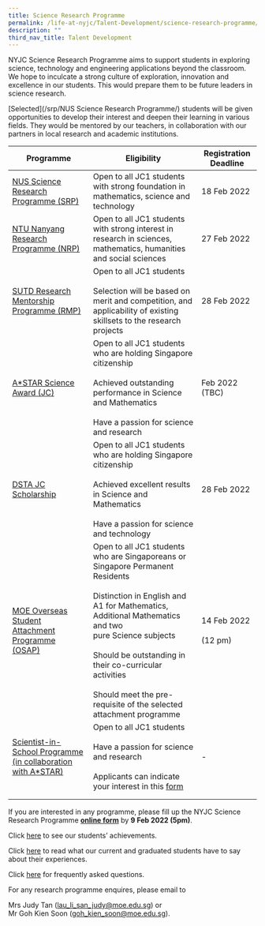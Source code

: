 ```yaml
---
title: Science Research Programme
permalink: /life-at-nyjc/Talent-Development/science-research-programme/
description: ""
third_nav_title: Talent Development
---
```

NYJC Science Research Programme aims to support students in exploring science, technology and engineering applications beyond the classroom. We hope to inculcate a strong culture of exploration, innovation and excellence in our students. This would prepare them to be future leaders in science research.

[Selected](/srp/NUS Science Research Programme/)  students will be given opportunities to develop their interest and deepen their learning in various fields. They would be mentored by our teachers, in collaboration with our partners in local research and academic institutions.

<table><thead><tr><th>Programme</th><th>Eligibility</th><th>Registration Deadline</th></tr></thead><tbody><tr><td><a href="https://nanyangjc.moe.edu.sg/nyjc/announcements/nyjc-science-research-programme/nus-science-research-programme-srp" target="_blank" rel="noopener noreferrer">NUS Science Research Programme (SRP)</a></td><td>Open to all JC1 students with strong foundation in mathematics, science and technology</td><td>18 Feb 2022</td></tr><tr><td><a href="https://nanyangjc.moe.edu.sg/nyjc/announcements/nyjc-science-research-programme/ntu-nanyang-research-programme-nrp" target="_blank" rel="noopener noreferrer">NTU Nanyang Research Programme (NRP)</a></td><td>Open to all JC1 students with strong interest in research in sciences, mathematics, humanities and social sciences</td><td>27 Feb 2022</td></tr><tr><td><a href="https://nanyangjc.moe.edu.sg/nyjc/announcements/nyjc-science-research-programme/sutd-research-mentorship-programme-rmp" target="_blank" rel="noopener noreferrer">SUTD Research Mentorship Programme (RMP)</a></td><td>Open to all JC1 students<br><br>Selection will be based on merit and competition, and applicability of existing skillsets to the research projects</td><td>28 Feb 2022</td></tr><tr><td><a href="https://nanyangjc.moe.edu.sg/2021/01/11/astar-science-award-jc/" target="_blank" rel="noopener noreferrer">A*STAR Science Award (JC)</a></td><td>Open to all JC1 students who are holding Singapore citizenship<br><br>Achieved outstanding performance in Science and Mathematics<br><br>Have a passion for science and research</td><td>Feb 2022 (TBC)</td></tr><tr><td><a href="https://nanyangjc.moe.edu.sg/nyjc/announcements/nyjc-science-research-programme/dsta-junior-college-scholarship" target="_blank" rel="noopener noreferrer">DSTA JC Scholarship</a></td><td>Open to all JC1 students who are holding Singapore citizenship<br><br>Achieved excellent results in Science and Mathematics<br><br>Have a passion for science and technology</td><td>28 Feb 2022</td></tr><tr><td><a href="https://nanyangjc.moe.edu.sg/nyjc/announcements/nyjc-science-research-programme/moe-overseas-student-attachment-programme-osap" target="_blank" rel="noopener noreferrer">MOE Overseas Student Attachment Programme (OSAP)</a></td><td>Open to all JC1 students who are Singaporeans or Singapore Permanent Residents<br><br>Distinction in English and A1 for Mathematics, Additional Mathematics and two<br>pure Science subjects<br><br>Should be outstanding in their co-curricular activities<br><br>Should meet the pre-requisite of the selected attachment programme</td><td>14 Feb 2022<br><br>(12 pm)</td></tr><tr><td><a href="https://nanyangjc.moe.edu.sg/2021/01/11/scientist-in-school-programme-in-collaboration-with-astar/" target="_blank" rel="noopener noreferrer">Scientist-in-School Programme (in collaboration with A*STAR)</a></td><td>Open to all JC1 students<br><br>Have a passion for science and research<br><br>Applicants can indicate your interest in this <a href="https://form.gov.sg/61e64a430d073a0012948760" target="_blank" rel="noopener noreferrer">form</a></td><td>-</td></tr><tr><td></td><td></td><td></td></tr><tr><td></td><td></td><td></td></tr></tbody></table>


<p>If you are interested in any programme, please fill up the NYJC Science Research Programme&nbsp;<a href="https://form.gov.sg/61e64a430d073a0012948760" target="_blank" rel="noopener"><strong>online form</strong></a>&nbsp;by&nbsp;<strong>9 Feb 2022 (5pm)</strong>.</p>
<p>CIick&nbsp;<a href="https://nanyangjc.moe.edu.sg/2021/01/11/our-achievements/?fl_builder" target="_blank" rel="noopener">here</a>&nbsp;to see our students&rsquo; achievements.</p>
<p>Click&nbsp;<a href="https://nanyangjc.moe.edu.sg/2021/01/11/testimonials/" target="_blank" rel="noopener">here</a>&nbsp;to read what our current and graduated students have to say about their experiences.</p>
<p>Click&nbsp;<a href="https://nanyangjc.moe.edu.sg/frequently-asked-questions/" target="_blank" rel="noopener">here</a>&nbsp;for frequently asked questions.</p>
<p>For any research programme enquires, please email to</p>
<p>Mrs Judy Tan (<a href="mailto:lau_li_san_judy@moe.edu.sg">lau_li_san_judy@moe.edu.sg</a>) or<br />Mr Goh Kien Soon (<a href="mailto:goh_kien_soon@moe.edu.sg">goh_kien_soon@moe.edu.sg</a>).</p>